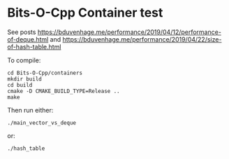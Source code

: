 # Bits-O-Cpp Container test
See posts https://bduvenhage.me/performance/2019/04/12/performance-of-deque.html and https://bduvenhage.me/performance/2019/04/22/size-of-hash-table.html

To compile:

```console
cd Bits-O-Cpp/containers
mkdir build
cd build
cmake -D CMAKE_BUILD_TYPE=Release ..
make
```

Then run either:

```console
./main_vector_vs_deque
```

or:

```console
./hash_table
```
